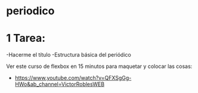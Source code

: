 # periodico

# 1 Tarea:
  -Hacerme el título
  -Estructura básica del periódico


Ver este curso de flexbox en 15 minutos para maquetar y colocar las cosas:
- https://www.youtube.com/watch?v=QFXSgGg-HWo&ab_channel=VictorRoblesWEB

